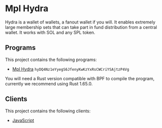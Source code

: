# Mpl Hydra

Hydra is a wallet of wallets, a fanout wallet if you will. It enables extremely large membership sets that can take part in fund distribution from a central wallet. It works with SOL and any SPL token.

## Programs

This project contains the following programs:

- [Mpl Hydra](./programs/mpl-hydra/README.md) `hyDQ4Nz1eYyegS6JfenyKwKzYxRsCWCriYSAjtzP4Vg`

You will need a Rust version compatible with BPF to compile the program, currently we recommend using Rust 1.65.0.

## Clients

This project contains the following clients:

- [JavaScript](./clients/js/README.md)
